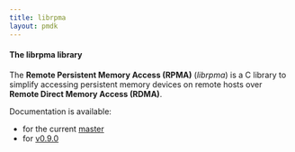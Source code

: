 ```yaml
---
title: librpma
layout: pmdk
---
```


#### The librpma library

The **Remote Persistent Memory Access (RPMA)** (*librpma*) is a C library to
simplify accessing persistent memory devices on remote hosts over
**Remote Direct Memory Access (RDMA)**.

Documentation is available:

* for the current [master](./docs/master/librpma.7.html)
* for [v0.9.0](./docs/v0.9.0/librpma.7.html)
